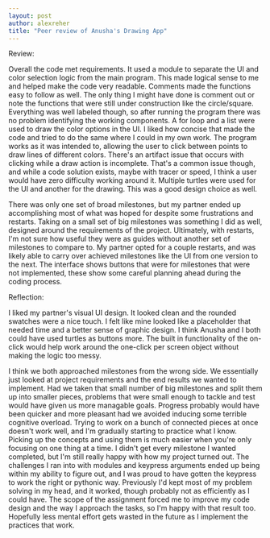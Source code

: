 ```yaml
---
layout: post
author: alexreher
title: "Peer review of Anusha's Drawing App"
---
```


Review:

Overall the code met requirements. It used a module to separate the UI and color selection logic from the main program. This made logical sense to me and helped make the code very readable. Comments made the functions easy to follow as well. The only thing I might have done is comment out or note the functions that were still under construction like the circle/square. Everything was well labeled though, so after running the program there was no problem identifying the working components. A for loop and a list were used to draw the color options in the UI. I liked how concise that made the code and tried to do the same where I could in my own work. The program works as it was intended to, allowing the user to click between points to draw lines of different colors. There's an artifact issue that occurs with clicking while a draw action is incomplete. That's a common issue though, and while a code solution exists, maybe with tracer or speed, I think a user would have zero difficulty working around it. Multiple turtles were used for the UI and another for the drawing. This was a good design choice as well.

There was only one set of broad milestones, but my partner ended up accomplishing most of what was hoped for despite some frustrations and restarts. Taking on a small set of big milestones was something I did as well, designed around the requirements of the project. Ultimately, with restarts, I'm not sure how useful they were as guides without another set of milestones to compare to. My partner opted for a couple restarts, and was likely able to carry over achieved milestones like the UI from one version to the next. The interface shows buttons that were for milestones that were not implemented, these show some careful planning ahead during the coding process.

Reflection:

I liked my partner's visual UI design. It looked clean and the rounded swatches were a nice touch. I felt like mine looked like a placeholder that needed time and a better sense of graphic design. I think Anusha and I both could have used turtles as buttons more. The built in functionality of the on-click would help work around the one-click per screen object without making the logic too messy.

I think we both approached milestones from the wrong side. We essentially just looked at project requirements and the end results we wanted to implement. Had we taken that small number of big milestones and split them up into smaller pieces, problems that were small enough to tackle and test would have given us more managable goals. Progress probably would have been quicker and more pleasant had we avoided inducing some terrible cognitive overload. Trying to work on a bunch of connected pieces at once doesn't work well, and I'm gradually starting to practice what I know. Picking up the concepts and using them is much easier when you're only focusing on one thing at a time.
I didn't get every milestone I wanted completed, but I'm still really happy with how my project turned out. The challenges I ran into with modules and keypress arguments ended up being within my ability to figure out, and I was proud to have gotten the keypress to work the right or pythonic way. Previously I'd kept most of my problem solving in my head, and it worked, though probably not as efficiently as I could have. The scope of the assignment forced me to improve my code design and the way I approach the tasks, so I'm happy with that result too. Hopefully less mental effort gets wasted in the future as I implement the practices that work.
